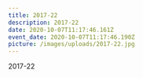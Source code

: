 ```yaml
---
title: 2017-22
description: 2017-22
date: 2020-10-07T11:17:46.161Z
event_date: 2020-10-07T11:17:46.190Z
picture: /images/uploads/2017-22.jpg
---
```

2017-22